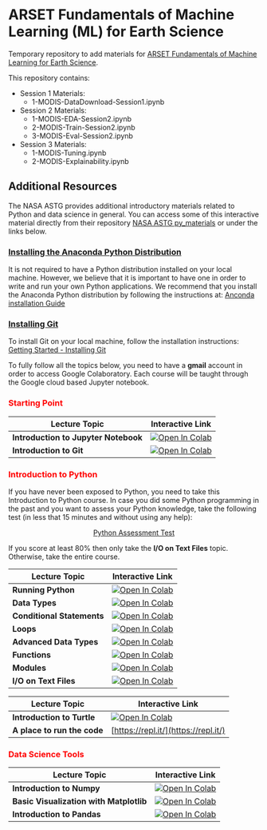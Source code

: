 # ARSET Fundamentals of Machine Learning (ML) for Earth Science

Temporary repository to add materials for [ARSET Fundamentals of Machine Learning for Earth Science](https://appliedsciences.nasa.gov/join-mission/training/english/arset-fundamentals-machine-learning-earth-science).

This repository contains:

  - Session 1 Materials:
    - 1-MODIS-DataDownload-Session1.ipynb
  - Session 2 Materials:
    - 1-MODIS-EDA-Session2.ipynb
    - 2-MODIS-Train-Session2.ipynb
    - 3-MODIS-Eval-Session2.ipynb
  - Session 3 Materials:
    - 1-MODIS-Tuning.ipynb
    - 2-MODIS-Explainability.ipynb

## Additional Resources

The NASA ASTG provides additional introductory materials related to Python and 
data science in general. You can access some of this interactive material directly from their repository [NASA ASTG py_materials](https://github.com/astg606/py_materials) or under the links below.

### [Installing the Anaconda Python Distribution](#)

It is not required to have a Python distribution installed on your local machine.
However, we believe that it is important to have one in order to write and run your own Python
applications. We recommend that you install
the Anaconda Python distribution by following the instructions at: [Anconda installation Guide](https://docs.continuum.io/anaconda/install/)

### [Installing Git](#)

To install Git on your local machine, follow the installation instructions: [Getting Started - Installing Git](https://git-scm.com/book/en/v2/Getting-Started-Installing-Git)

To fully follow all the topics below, you need to have a **gmail** account in order to access Google Colaboratory. Each course will be taught through the Google cloud based Jupyter notebook.

### <span style="color: red">Starting Point</span>

| Lecture Topic | Interactive Link |
|---|---|
| **Introduction to Jupyter Notebook**  | [![Open In Colab](https://colab.research.google.com/assets/colab-badge.svg)](https://colab.research.google.com/github/astg606/py_materials/blob/master/jupyter_notebook/jupyter_notebook_introduction.ipynb) |
| **Introduction to Git**  | [![Open In Colab](https://colab.research.google.com/assets/colab-badge.svg)](https://colab.research.google.com/github/astg606/py_materials/blob/master/git_tutorial/basic_git_tutorial.ipynb) |

### <span style="color: red">Introduction to Python</span>

If you have never been exposed to Python, you need to take this Introduction to Python course.  In case you did some Python programming in the past and you want to assess your Python knowledge, take the following test (in less that 15 minutes and without using any help):

<center>
<a href="https://forms.gle/PTV6xFCA21NYkqfp9">Python Assessment Test</a>
</center>

If you score at least 80% then only take the **I/O on Text Files** topic. Otherwise, take the entire course.

| Lecture Topic | Interactive Link | 
|---|---|
| **Running Python**  | [![Open In Colab](https://colab.research.google.com/assets/colab-badge.svg)](https://colab.research.google.com/github/astg606/py_materials/blob/master/welcome/running_python.ipynb) |
| **Data Types**  | [![Open In Colab](https://colab.research.google.com/assets/colab-badge.svg)](https://colab.research.google.com/github/astg606/py_materials/blob/master/data_types/python_data_types.ipynb) |
| **Conditional Statements**  | [![Open In Colab](https://colab.research.google.com/assets/colab-badge.svg)](https://colab.research.google.com/github/astg606/py_materials/blob/master/conditional_logic/introduction_conditionals.ipynb) | 
| **Loops** | [![Open In Colab](https://colab.research.google.com/assets/colab-badge.svg)](https://colab.research.google.com/github/astg606/py_materials/blob/master/loops/introduction_loops.ipynb) | 
| **Advanced Data Types** | [![Open In Colab](https://colab.research.google.com/assets/colab-badge.svg)](https://colab.research.google.com/github/astg606/py_materials/blob/master/data_types/python_data_structures.ipynb) |
| **Functions** | [![Open In Colab](https://colab.research.google.com/assets/colab-badge.svg)](https://colab.research.google.com/github/astg606/py_materials/blob/master/functions_modules/introduction_functions.ipynb) | 
| **Modules** | [![Open In Colab](https://colab.research.google.com/assets/colab-badge.svg)](https://colab.research.google.com/github/astg606/py_materials/blob/master/functions_modules/introduction_modules.ipynb) | 
| **I/O on Text Files** | [![Open In Colab](https://colab.research.google.com/assets/colab-badge.svg)](https://colab.research.google.com/github/astg606/py_materials/blob/master/input_output/introduction_io_text_files.ipynb) | 

| Lecture Topic | Interactive Link | 
|---|---|
| **Introduction to Turtle** | [![Open In Colab](https://colab.research.google.com/assets/colab-badge.svg)](https://colab.research.google.com/github/JulesKouatchou/py_data_science/blob/master/introduction_turtle.ipynb) |
| **A place to run the code** | [https://repl.it/](https://repl.it/) |

### <span style="color: red">Data Science Tools</span>

| Lecture Topic | Interactive Link | 
|---|---|
| **Introduction to Numpy** | [![Open In Colab](https://colab.research.google.com/assets/colab-badge.svg)](https://colab.research.google.com/github/astg606/py_materials/blob/master/numpy/introduction_numpy.ipynb) |
| **Basic Visualization with Matplotlib** | [![Open In Colab](https://colab.research.google.com/assets/colab-badge.svg)](https://colab.research.google.com/github/astg606/py_materials/blob/master/visualization/introduction_matplotlib.ipynb) |
| **Introduction to Pandas** | [![Open In Colab](https://colab.research.google.com/assets/colab-badge.svg)](https://colab.research.google.com/github/astg606/py_materials/blob/master/pandas/introduction_pandas.ipynb) |
